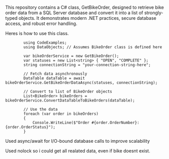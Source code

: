 This repository contains a C# class, GetBikeOrder, designed to retrieve bike order data from a SQL Server database and convert it into a list of strongly-typed objects. It demonstrates modern .NET practices, secure database access, and robust error handling.

Heres is how to use this class.

            using CodeExamples;
            using DataObjects; // Assumes BikeOrder class is defined here
            
            var bikeOrderService = new GetBikeOrder();
            var statuses = new List<string> { "OPEN", "COMPLETE" };
            string connectionString = "your-connection-string-here";
            
            // Fetch data asynchronously
            DataTable dataTable = await bikeOrderService.GetBikeOrderDataAsync(statuses, connectionString);
            
            // Convert to list of BikeOrder objects
            List<BikeOrder> bikeOrders = bikeOrderService.ConvertDataTableToBikeOrders(dataTable);
            
            // Use the data
            foreach (var order in bikeOrders)
            {
                Console.WriteLine($"Order #{order.OrderNumber}: {order.OrderStatus}");
            }

Used async/await for I/O-bound database calls to improve scalability

Used nolock so i could get all realated data, even if bike doesnt exist.
